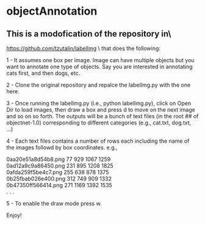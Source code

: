 # objectAnnotation

## This is a modofication of the repository in\
https://github.com/tzutalin/labelImg \ 
that does the following:

1 - It assumes one box per image. Image can have multiple objects but you want to annotate one type of objects. Say you are
interested in annotating cats first, and then dogs, etc. 

2 - Clone the original repository and repalce the labelImg.py with the one here.

3 - Once running the labelImg.py (i.e., python labelImg.py), click on Open Dir to load images, then
draw a box and press d to move on the next image and so on so forth. The outputs will be a bunch of text files (in the root ## of objectnet-1.0) corresponding to different categories (e.g., cat.txt, dog.txt, ...)

4 - Each text files contains a number of rows each including the name of the images followd by box coordinates.
e.g.,

0aa20e51a8d54b8.png   77  929 1067 1259\
0ad12a9c9a86450.png  231  895 1208 1825\
0afda259f5be4c7.png  255  638  878 1375\
0b25fbab026e400.png  312  749  909 1332\
0b47350ff566414.png  271 1169 1392 1535\
.
.
.


5 - To enable the draw mode press w. 


Enjoy!
